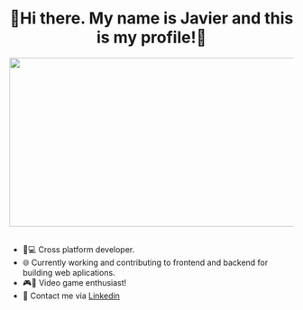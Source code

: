 

<div align="center">
<h1 align="center">👋Hi there. My name is Javier and this is my profile!👋</h1>
<img src="https://i.imgur.com/olN5Cee.png"  height="300" width="900" >
</div>

<br>

<ul>
  <li>📱💻 Cross platform developer.</li>
  <li>🌐 Currently working and contributing to frontend and backend for building web aplications.</li>
  <li>🎮👾 Video game enthusiast!</li>
  <li>💼 Contact me via <a href="https://www.linkedin.com/in/javier-tom%C3%A9-rold%C3%A1n-a05579265">Linkedin</a></li>
</ul>

<br>


